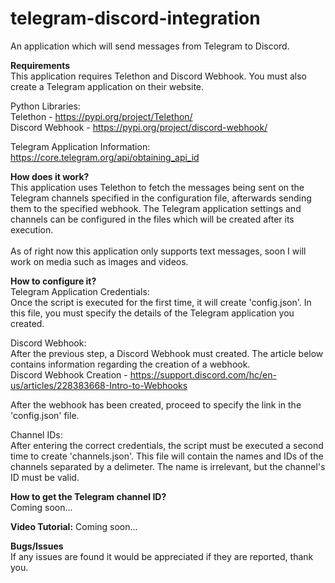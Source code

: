 # telegram-discord-integration
An application which will send messages from Telegram to Discord.

<b>Requirements</b><br>
This application requires Telethon and Discord Webhook. You must also create a Telegram application on their website. 

Python Libraries:<br>
Telethon - https://pypi.org/project/Telethon/<br>
Discord Webhook - https://pypi.org/project/discord-webhook/

Telegram Application Information:<br>
https://core.telegram.org/api/obtaining_api_id

<b>How does it work?</b><br>
This application uses Telethon to fetch the messages being sent on the Telegram channels specified in the configuration file, afterwards sending them to the specified webhook. The Telegram application settings and channels can be configured in the files which will be created after its execution.<br><br>
As of right now this application only supports text messages, soon I will work on media such as images and videos.

<b>How to configure it?</b><br>
Telegram Application Credentials:<br>
Once the script is executed for the first time, it will create 'config.json'. In this file, you must specify the details of the Telegram application you created.

Discord Webhook:<br>
After the previous step, a Discord Webhook must created. The article below contains information regarding the creation of a webhook.<br>
Discord Webhook Creation - https://support.discord.com/hc/en-us/articles/228383668-Intro-to-Webhooks<br>

After the webhook has been created, proceed to specify the link in the 'config.json' file.


Channel IDs:<br>
After entering the correct credentials, the script must be executed a second time to create 'channels.json'. This file will contain the names and IDs of the channels separated by a delimeter. The name is irrelevant, but the channel's ID must be valid.

<b>How to get the Telegram channel ID?</b><br>
Coming soon...

<b>Video Tutorial:</b>
Coming soon...
  
<b>Bugs/Issues</b><br>
If any issues are found it would be appreciated if they are reported, thank you.<br>
